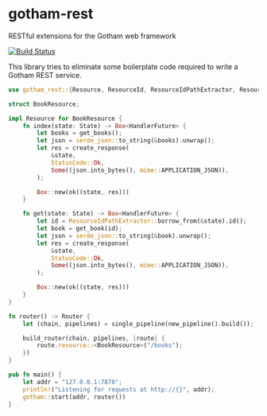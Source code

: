 # gotham-rest
RESTful extensions for the Gotham web framework

[![Build Status](https://travis-ci.org/ChristophWurst/gotham-rest.svg?branch=master)](https://travis-ci.org/ChristophWurst/gotham-rest)

This library tries to eliminate some boilerplate code required to write a Gotham REST service.

```rust
use gotham_rest::{Resource, ResourceId, ResourceIdPathExtractor, ResourceRouterBuilder};

struct BookResource;

impl Resource for BookResource {
    fn index(state: State) -> Box<HandlerFuture> {
        let books = get_books();
        let json = serde_json::to_string(&books).unwrap();
        let res = create_response(
            &state,
            StatusCode::Ok,
            Some((json.into_bytes(), mime::APPLICATION_JSON)),
        );

        Box::new(ok((state, res)))
    }

    fn get(state: State) -> Box<HandlerFuture> {
        let id = ResourceIdPathExtractor::borrow_from(&state).id();
        let book = get_book(id);
        let json = serde_json::to_string(&book).unwrap();
        let res = create_response(
            &state,
            StatusCode::Ok,
            Some((json.into_bytes(), mime::APPLICATION_JSON)),
        );

        Box::new(ok((state, res)))
    }
}

fn router() -> Router {
    let (chain, pipelines) = single_pipeline(new_pipeline().build());

    build_router(chain, pipelines, |route| {
        route.resource::<BookResource>("/books");
    })
}

pub fn main() {
    let addr = "127.0.0.1:7878";
    println!("Listening for requests at http://{}", addr);
    gotham::start(addr, router())
}
```
